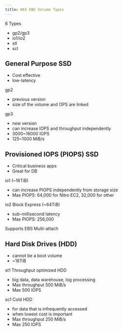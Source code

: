 ```yaml
---
title: 065 EBS Volume Types
---
```


6 Types
- gp2/gp3
- io1/io2
- stl
- scl

## General Purpose SSD
- Cost effective
- low-latency

gp2
- previous version
- size of the volume and OPS are linked

gp3
- new version
- can increase IOPS and throughput independently
- 3000~16000 IOPS
- 125~1000 MiB/s


## Provisioned IOPS (PIOPS) SSD
- Critical business apps
- Great for DB

io1 (~16TiB)
- can increase PIOPS independently from storage size
- Max PIOPS: 64,000 for Nitro EC2, 32,000 for other

io2 Block Express (~64TiB)
- sub-millisecond latency
- Max PIOPS: 256,000

Supports EBS Multi-attach


## Hard Disk Drives (HDD)
- cannot be a boot volume
- ~16TiB

st1 Throughput optimized HDD
- big data, data warehouse, log processing
- Max throughput 500 MiB/s
- Max 500 IOPS

sc1 Cold HDD
- for data that is infrequently accessed
- when lowest cost is important
- Max throughput 250 MiB/s
- Max 250 IOPS


